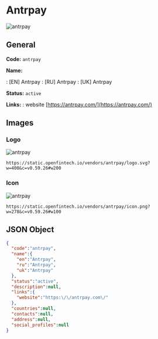 
# Antrpay 
![antrpay](https://static.openfintech.io/vendors/antrpay/logo.svg?w=400&c=v0.59.26#w200)  

## General 
 
**Code:** `antrpay` 
 
**Name:** 
 
:	[EN] Antrpay 
:	[RU] Antrpay 
:	[UK] Antrpay 
 
**Status:** `active` 
 
**Links:** 
: website [https://antrpay.com/](https://antrpay.com/) 
 

## Images 

### Logo 
 
![antrpay](https://static.openfintech.io/vendors/antrpay/logo.svg?w=400&c=v0.59.26#w200)  

```
https://static.openfintech.io/vendors/antrpay/logo.svg?w=400&c=v0.59.26#w200
```  

### Icon 
 
![antrpay](https://static.openfintech.io/vendors/antrpay/icon.png?w=278&c=v0.59.26#w100)  

```
https://static.openfintech.io/vendors/antrpay/icon.png?w=278&c=v0.59.26#w100
```  

## JSON Object 

```json
{
  "code":"antrpay",
  "name":{
    "en":"Antrpay",
    "ru":"Antrpay",
    "uk":"Antrpay"
  },
  "status":"active",
  "description":null,
  "links":{
    "website":"https:\/\/antrpay.com\/"
  },
  "countries":null,
  "contacts":null,
  "address":null,
  "social_profiles":null
}
```  
